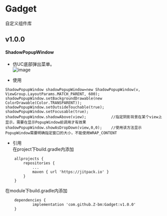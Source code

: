 # Gadget
自定义组件库

## v1.0.0
#### ShadowPopupWindow

* 仿UC底部弹出菜单。<br>
![image](https://github.com/Z-bm/Gadget/blob/master/img/popup.gif)

* 使用
```
ShadowPopupWindow shadowPopupWindow=new ShadowPopupWindow(v, ViewGroup.LayoutParams.MATCH_PARENT, 600);
shadowPopupWindow.setBackgroundDrawable(new ColorDrawable(Color.TRANSPARENT));
shadowPopupWindow.setOutsideTouchable(true);
shadowPopupWindow.setFocusable(true);
shadowPopupWindow.shadowAbove(view);           //指定阴影背景在某个view上显示，需要在显示PopupWindow前调用才有效果
shadowPopupWindow.showAsDropDown(view,0,0);    //使用该方法显示PopupWindow需要明确指定窗口的大小，不能使用WRAP_CONTENT
```

* 引用<br>
在project下build.gradle内添加

```
	allprojects {
		repositories {
			...
			maven { url 'https://jitpack.io' }
		}
	}
```

在module下build.gradle内添加
```
	dependencies {
	        implementation 'com.github.Z-bm:Gadget:v1.0.0'
	}
```
